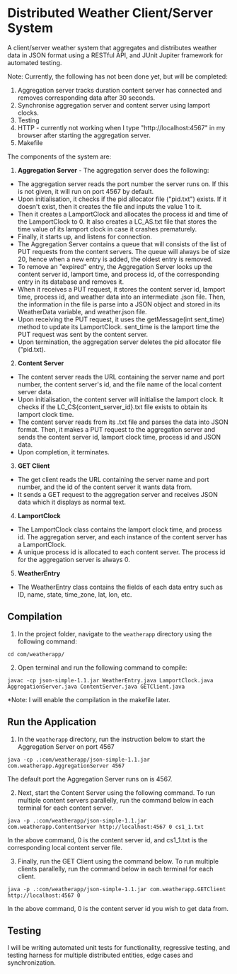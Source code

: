 # Distributed Weather Client/Server System
A client/server weather system that aggregates and distributes weather data in JSON format using a RESTful API, and JUnit Jupiter framework for automated testing.

Note: Currently, the following has not been done yet, but will be completed:
1. Aggregation server tracks duration content server has connected and removes corresponding data after 30 seconds.
2. Synchronise aggregation server and content server using lamport clocks.
3. Testing
4. HTTP - currently not working when I type "http://localhost:4567" in my browser after starting the aggregation server.
5. Makefile


The components of the system are:
1. **Aggregation Server** - The aggregation server does the following:
- The aggregation server reads the port number the server runs on. If this is not given, it will run on port 4567 by default.
- Upon initialisation, it checks if the pid allocator file ("pid.txt") exists. If it doesn't exist, then it creates the file and inputs the value 1 to it.
- Then it creates a LamportClock and allocates the process id and time of the LamportClock to 0. It also creates a LC_AS.txt file that stores the time value of its lamport clock in case it crashes prematurely.
- Finally, it starts up, and listens for connection.
- The Aggregation Server contains a queue that will consists of the list of PUT requests from the content servers. The queue will always be of size 20, hence when a new entry is added, the oldest entry is removed.
- To remove an "expired" entry, the Aggregation Server looks up the content server id, lamport time, and process id, of the corresponding entry in its database and removes it.
- When it receives a PUT request, it stores the content server id, lamport time, process id, and weather data into an intermediate .json file. Then, the information in the file is parse into a JSON object and stored in its WeatherData variable, and weather.json file.
- Upon receiving the PUT request, it uses the getMessage(int sent_time) method to update its LamportClock. sent_time is the lamport time the PUT request was sent by the content server.
- Upon termination, the aggregation server deletes the pid allocator file ("pid.txt).

2. **Content Server**
- The content server reads the URL containing the server name and port number, the content server's id, and the file name of the local content server data.
- Upon initialisation, the content server will initialise the lamport clock. It checks if the LC_CS{content_server_id}.txt file exists to obtain its lamport clock time.
- The content server reads from its .txt file and parses the data into JSON format. Then, it makes a PUT request to the aggregation server and sends the content server id, lamport clock time, process id and JSON data.
- Upon completion, it terminates.

3. **GET Client**
- The get client reads the URL containing the server name and port number, and the id of the content server it wants data from.
- It sends a GET request to the aggregation server and receives JSON data which it displays as normal text.

4. **LamportClock**
- The LamportClock class contains the lamport clock time, and process id. The aggregation server, and each instance of the content server has a LamportClock.
- A unique process id is allocated to each content server. The process id for the aggregation server is always 0.

5. **WeatherEntry**
- The WeatherEntry class contains the fields of each data entry such as ID, name, state, time_zone, lat, lon, etc.


## Compilation
1. In the project folder, navigate to the `weatherapp` directory using the following command:
```
cd com/weatherapp/
```

2. Open terminal and run the following command to compile:
```
javac -cp json-simple-1.1.jar WeatherEntry.java LamportClock.java AggregationServer.java ContentServer.java GETClient.java
```

*Note: I will enable the compilation in the makefile later.

## Run the Application
1. In the `weatherapp` directory, run the instruction below to start the Aggregation Server on port 4567
```
java -cp .:com/weatherapp/json-simple-1.1.jar com.weatherapp.AggregationServer 4567
```
The default port the Aggregation Server runs on is 4567.

2. Next, start the Content Server using the following command. To run multiple content servers parallelly, run the command below in each terminal for each content server. 
```
java -p .:com/weatherapp/json-simple-1.1.jar com.weatherapp.ContentServer http://localhost:4567 0 cs1_1.txt
```
In the above command, 0 is the content server id, and cs1_1.txt is the corresponding local content server file.

3. Finally, run the GET Client using the command below. To run multiple clients parallelly, run the command below in each terminal for each client. 
```
java -p .:com/weatherapp/json-simple-1.1.jar com.weatherapp.GETClient http://localhost:4567 0
```
In the above command, 0 is the content server id you wish to get data from.

## Testing
I will be writing automated unit tests for functionality, regressive testing, and testing harness for multiple distributed entities, edge cases and synchronization.
